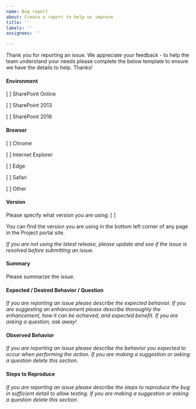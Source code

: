 ```yaml
---
name: Bug report
about: Create a report to help us improve
title: ''
labels: ''
assignees: ''

---
```


Thank you for reporting an issue. We appreciate your feedback - to help the team understand your needs please complete the below template to ensure we have the details to help. Thanks!

#### Environment

[ ] SharePoint Online

[ ] SharePoint 2013

[ ] SharePoint 2016

#### Browser

[ ] Chrome

[ ] Internet Explorer

[ ] Edge

[ ] Safari

[ ] Other

#### Version

Please specify what version you are using: [ ]

You can find the version you are using in the bottom left corner of any page in the Project portal site.

_If you are not using the latest release, please update and see if the issue is resolved before submitting an issue._

#### Summary

Please summarize the issue.

#### Expected / Desired Behavior / Question

_If you are reporting an issue please describe the expected behavior. If you are suggesting an enhancement please
describe thoroughly the enhancement, how it can be achieved, and expected benefit. If you are asking a question, ask away!_

#### Observed Behavior

_If you are reporting an issue please describe the behavior you expected to occur when performing the action. If you are making a
suggestion or asking a question delete this section._

#### Steps to Reproduce

_If you are reporting an issue please describe the steps to reproduce the bug in sufficient detail to allow testing. If you are making
a suggestion or asking a question delete this section._
